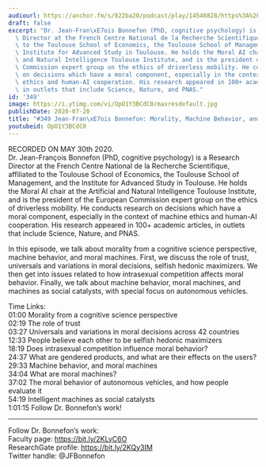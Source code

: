 ```yaml
---
audiourl: https://anchor.fm/s/822ba20/podcast/play/14548828/https%3A%2F%2Fd3ctxlq1ktw2nl.cloudfront.net%2Fproduction%2F2020-4-31%2F78308131-44100-2-bae4f4cb350e3.m4a
draft: false
excerpt: "Dr. Jean-Fran\xE7ois Bonnefon (PhD, cognitive psychology) is a Research\
  \ Director at the French Centre National de la Recherche Scientifique, affiliated\
  \ to the Toulouse School of Economics, the Toulouse School of Management, and the\
  \ Institute for Advanced Study in Toulouse. He holds the Moral AI chair at the Artificial\
  \ and Natural Intelligence Toulouse Institute, and is the president of the European\
  \ Commission expert group on the ethics of driverless mobility. He conducts research\
  \ on decisions which have a moral component, especially in the context of machine\
  \ ethics and human-AI cooperation. His research appeared in 100+ academic articles,\
  \ in outlets that include Science, Nature, and PNAS."
id: '349'
image: https://i.ytimg.com/vi/OpO1Y3BCdC0/maxresdefault.jpg
publishDate: 2020-07-20
title: "#349 Jean-Fran\xE7ois Bonnefon: Morality, Machine Behavior, and Moral Machines"
youtubeid: OpO1Y3BCdC0
---
```

<div class="timelinks">

RECORDED ON MAY 30th 2020.  
Dr. Jean-François Bonnefon (PhD, cognitive psychology) is a Research Director at the French Centre National de la Recherche Scientifique, affiliated to the Toulouse School of Economics, the Toulouse School of Management, and the Institute for Advanced Study in Toulouse. He holds the Moral AI chair at the Artificial and Natural Intelligence Toulouse Institute, and is the president of the European Commission expert group on the ethics of driverless mobility. He conducts research on decisions which have a moral component, especially in the context of machine ethics and human-AI cooperation. His research appeared in 100+ academic articles, in outlets that include Science, Nature, and PNAS.

In this episode, we talk about morality from a cognitive science perspective, machine behavior, and moral machines. First, we discuss the role of trust, universals and variations in moral decisions, selfish hedonic maximizers. We then get into issues related to how intrasexual competition affects moral behavior. Finally, we talk about machine behavior, moral machines, and machines as social catalysts, with special focus on autonomous vehicles.

Time Links:  
<time>01:00</time> Morality from a cognitive science perspective  
<time>02:19</time> The role of trust  
<time>03:27</time> Universals and variations in moral decisions across 42 countries  
<time>12:33</time> People believe each other to be selfish hedonic maximizers  
<time>18:19</time> Does intrasexual competition influence moral behavior?  
<time>24:37</time> What are gendered products, and what are their effects on the users?  
<time>29:33</time> Machine behavior, and moral machines  
<time>34:04</time> What are moral machines?  
<time>37:02</time> The moral behavior of autonomous vehicles, and how people evaluate it  
<time>54:19</time> Intelligent machines as social catalysts  
<time>1:01:15</time> Follow Dr. Bonnefon’s work!

---

Follow Dr. Bonnefon’s work:  
Faculty page: https://bit.ly/2KLyC6O  
ResearchGate profile: https://bit.ly/2KQy3IM  
Twitter handle: @JFBonnefon
</div>

